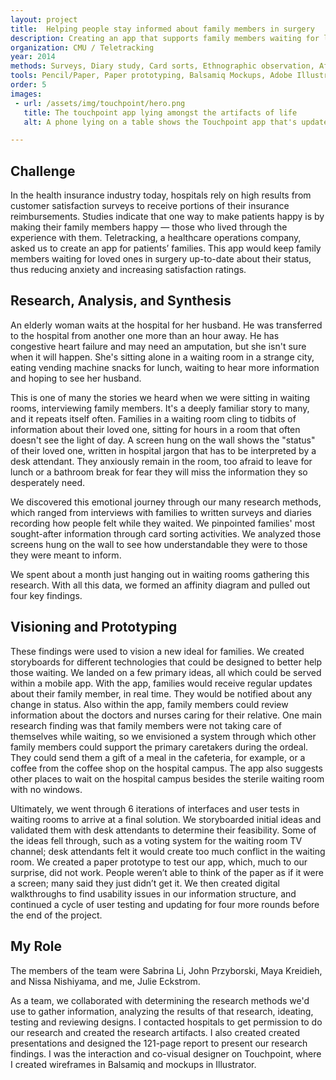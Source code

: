 ```yaml
---
layout: project
title:  Helping people stay informed about family members in surgery
description: Creating an app that supports family members waiting for loved ones in surgery, and keeps them up to date about any changes.
organization: CMU / Teletracking
year: 2014
methods: Surveys, Diary study, Card sorts, Ethnographic observation, Affinity diagramming
tools: Pencil/Paper, Paper prototyping, Balsamiq Mockups, Adobe Illustrator, Adobe Photoshop
order: 5
images: 
 - url: /assets/img/touchpoint/hero.png
   title: The touchpoint app lying amongst the artifacts of life
   alt: A phone lying on a table shows the Touchpoint app that's updated with Ben's surgery progress.

---
```


## Challenge

In the health insurance industry today, hospitals rely on high results from customer satisfaction surveys to receive portions of their insurance reimbursements. Studies indicate that one way to make patients happy is by making their family members happy — those who lived through the experience with them. Teletracking, a healthcare operations company, asked us to create an app for patients’ families. This app would keep family members waiting for loved ones in surgery up-to-date about their status, thus reducing anxiety and increasing satisfaction ratings.

## Research, Analysis, and Synthesis

An elderly woman waits at the hospital for her husband. He was transferred to the hospital from another one more than an hour away. He has congestive heart failure and may need an amputation, but she isn't sure when it will happen. She's sitting alone in a waiting room in a strange city, eating vending machine snacks for lunch, waiting to hear more information and hoping to see her husband.

This is one of many the stories we heard when we were sitting in waiting rooms, interviewing family members. It's a deeply familiar story to many, and it repeats itself often. Families in a waiting room cling to tidbits of information about their loved one, sitting for hours in a room that often doesn't see the light of day. A screen hung on the wall shows the "status" of their loved one, written in hospital jargon that has to be interpreted by a desk attendant. They anxiously remain in the room, too afraid to leave for lunch or a bathroom break for fear they will miss the information they so desperately need.

We discovered this emotional journey through our many research methods, which ranged from interviews with families to written surveys and diaries recording how people felt while they waited. We pinpointed families' most sought-after information through card sorting activities. We analyzed those screens hung on the wall to see how understandable they were to those they were meant to inform.

We spent about a month just hanging out in waiting rooms gathering this research. With all this data, we formed an affinity diagram and pulled out four key findings.

## Visioning and Prototyping

These findings were used to vision a new ideal for families. We created storyboards for different technologies that could be designed to better help those waiting. We landed on a few primary ideas, all which could be served within a mobile app. With the app, families would receive regular updates about their family member, in real time. They would be notified about any change in status. Also within the app, family members could review information about the doctors and nurses caring for their relative. One main research finding was that family members were not taking care of themselves while waiting, so we envisioned a system through which other family members could support the primary caretakers during the ordeal. They could send them a gift of a meal in the cafeteria, for example, or a coffee from the coffee shop on the hospital campus. The app also suggests other places to wait on the hospital campus besides the sterile waiting room with no windows.

Ultimately, we went through 6 iterations of interfaces and user tests in waiting rooms to arrive at a final solution. We storyboarded initial ideas and validated them with desk attendants to determine their feasibility. Some of the ideas fell through, such as a voting system for the waiting room TV channel; desk attendants felt it would create too much conflict in the waiting room. We created a paper prototype to test our app, which, much to our surprise, did not work. People weren’t able to think of the paper as if it were a screen; many said they just didn’t get it. We then created digital walkthroughs to find usability issues in our information structure, and continued a cycle of user testing and updating for four more rounds before the end of the project.


## My Role

The members of the team were Sabrina Li, John Przyborski, Maya Kreidieh, and Nissa Nishiyama, and me, Julie Eckstrom. 

As a team, we collaborated with determining the research methods we'd use to gather information, analyzing the results of that research, ideating, testing and reviewing designs. I contacted hospitals to get permission to do our research and created the research artifacts. I also created created presentations and designed the 121-page report to present our research findings. I was the interaction and co-visual designer on Touchpoint, where I created wireframes in Balsamiq and mockups in Illustrator.